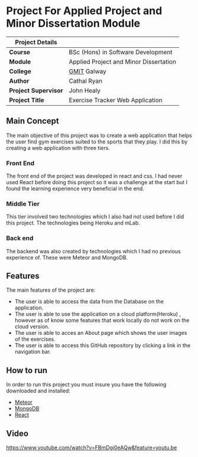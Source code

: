 # Project For Applied Project and Minor Dissertation Module

| Project Details        |                                        |
| ---------------------- | -------------------------------------- |
| **Course**             | BSc (Hons) in Software Development     |
| **Module**             | Applied Project and Minor Dissertation |
| **College**            | [GMIT](http://www.gmit.ie/) Galway     |
| **Author**             | Cathal Ryan                            |
| **Project Supervisor** | John Healy                             |
| **Project Title**      | Exercise Tracker Web Application       |

## Main Concept

The main objective of this project was to create a web application that helps the user find gym exercises suited to the sports that they play.
I did this by creating a web application with three tiers.

### Front End

The front end of the project was developed in react and css. I had never used React before doing this project so it was a challenge at the start but I found the learning experience very beneficial in the end.

### Middle Tier

This tier involved two technologies which I also had not used before I did this project. The technologies being Heroku and mLab.

### Back end

The backend was also created by technologies which I had no previous experience of. These were Meteor and MongoDB.

## Features

The main features of the project are:

- The user is able to access the data from the Database on the application.
- The user is able to use the application on a cloud platform(Heroku) , however as of know some features that work locally do not work on the cloud version.
- The user is able to acces an About page which shows the user images of the exercises.
- The user is able to access this GitHub repository by clicking a link in the navigation bar.

## How to run

In order to run this project you must insure you have the following downloaded and installed:

- [Meteor](https://www.meteor.com/install)
- [MongoDB](https://www.mongodb.com/)
- [React](https://reactjs.org/)

## Video

https://www.youtube.com/watch?v=FBmDgi0eAQw&feature=youtu.be
